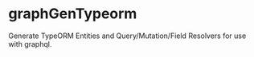 # graphGenTypeorm
Generate TypeORM Entities and Query/Mutation/Field Resolvers for use with graphql.
